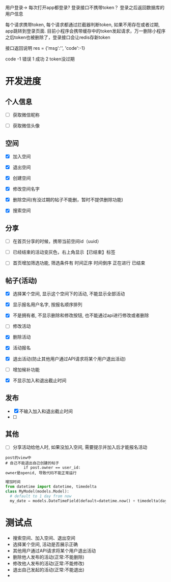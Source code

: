用户登录-> 
每次打开app都登录?
登录接口不携带token？
登录之后返回数据库的用户信息

每个请求携带token, 每个请求都通过拦截器判断token, 如果不用存在或者过期, app跳转到登录页面.
目前小程序会携带缓存中的token发起请求，万一删除小程序之后token也被删除了，登录接口会让redis存新token

接口返回说明
res = {'msg':'', 'code':-1}

code 
-1 错误
1 成功
2 token没过期

# 开发进度

## 个人信息

- [ ] 获取微信昵称
- [ ] 获取微信头像



## 空间

- [x] 加入空间
- [x] 退出空间
- [x] 创建空间
- [x] 修改空间名字
- [x] 删除空间(有没过期的帖子不能删，暂时不提供删除功能)
- [x] 搜索空间



## 分享

- [ ] 在首页分享的时候，携带当前空间id（uuid）

- [ ] 已经结束的活动变灰色，右上角显示【已结束】标签



- [ ] 首页增加筛选功能, 筛选条件有 时间正序 时间倒序 正在进行 已结束



## 帖子(活动)

- [x] 选择某个空间, 显示这个空间下的活动, 不能显示全部活动
- [x] 显示报名用户名字, 按报名顺序排列
- [x] 不是拥有者, 不显示删除和修改按钮, 也不能通过api进行修改或者删除
- [ ] 修改活动
- [x] 删除活动
- [x] 活动报名
- [x] 退出活动(防止其他用户通过API请求将某个用户退出活动)
- [ ] 增加候补功能
- [x] 不显示加入和退出截止时间


## 发布

- [x] 不输入加入和退出截止时间
- [ ] 





## 其他

- [ ] 分享活动给他人时, 如果没加入空间, 需要提示并加入后才能报名活动

```
post的view中
# 自己不能退出自己创建的帖子
        if post.owner == user_id:
owner是openid, 导致代码不能正常运行
```



```python
增加时间
from datetime import datetime, timedelta
class MyModel(models.Model):
  # default to 1 day from now
  my_date = models.DateTimeField(default=datetime.now() + timedelta(days=1))

```



# 测试点

- 搜索空间、加入空间、退出空间
- 选择某个空间, 活动是否展示正确
- 其他用户通过API请求将某个用户退出活动
- 删除他人发布的活动(正常:不能删除)
- 修改他人发布的活动(正常:不能修改)
- 退出自己发起的活动(正常:不能退出)
- 